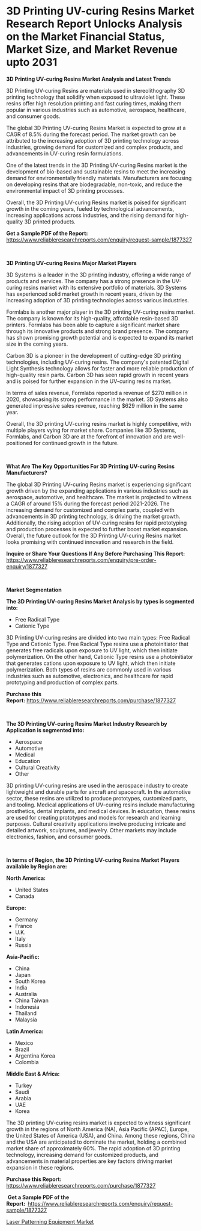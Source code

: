 <p><h1>3D Printing UV-curing Resins Market Research Report Unlocks Analysis on the Market Financial Status, Market Size, and Market Revenue upto 2031</h1></p><p><strong>3D Printing UV-curing Resins Market Analysis and Latest Trends</strong></p>
<p><p>3D Printing UV-curing Resins are materials used in stereolithography 3D printing technology that solidify when exposed to ultraviolet light. These resins offer high resolution printing and fast curing times, making them popular in various industries such as automotive, aerospace, healthcare, and consumer goods.</p><p>The global 3D Printing UV-curing Resins Market is expected to grow at a CAGR of 8.5% during the forecast period. The market growth can be attributed to the increasing adoption of 3D printing technology across industries, growing demand for customized and complex products, and advancements in UV-curing resin formulations.</p><p>One of the latest trends in the 3D Printing UV-curing Resins market is the development of bio-based and sustainable resins to meet the increasing demand for environmentally friendly materials. Manufacturers are focusing on developing resins that are biodegradable, non-toxic, and reduce the environmental impact of 3D printing processes.</p><p>Overall, the 3D Printing UV-curing Resins market is poised for significant growth in the coming years, fueled by technological advancements, increasing applications across industries, and the rising demand for high-quality 3D printed products.</p></p>
<p><strong>Get a Sample PDF of the Report:&nbsp;</strong> <a href="https://www.reliableresearchreports.com/enquiry/request-sample/1877327">https://www.reliableresearchreports.com/enquiry/request-sample/1877327</a></p>
<p>&nbsp;</p>
<p><strong>3D Printing UV-curing Resins Major Market Players</strong></p>
<p><p>3D Systems is a leader in the 3D printing industry, offering a wide range of products and services. The company has a strong presence in the UV-curing resins market with its extensive portfolio of materials. 3D Systems has experienced solid market growth in recent years, driven by the increasing adoption of 3D printing technologies across various industries.</p><p>Formlabs is another major player in the 3D printing UV-curing resins market. The company is known for its high-quality, affordable resin-based 3D printers. Formlabs has been able to capture a significant market share through its innovative products and strong brand presence. The company has shown promising growth potential and is expected to expand its market size in the coming years.</p><p>Carbon 3D is a pioneer in the development of cutting-edge 3D printing technologies, including UV-curing resins. The company's patented Digital Light Synthesis technology allows for faster and more reliable production of high-quality resin parts. Carbon 3D has seen rapid growth in recent years and is poised for further expansion in the UV-curing resins market.</p><p>In terms of sales revenue, Formlabs reported a revenue of $270 million in 2020, showcasing its strong performance in the market. 3D Systems also generated impressive sales revenue, reaching $629 million in the same year. </p><p>Overall, the 3D printing UV-curing resins market is highly competitive, with multiple players vying for market share. Companies like 3D Systems, Formlabs, and Carbon 3D are at the forefront of innovation and are well-positioned for continued growth in the future.</p></p>
<p>&nbsp;</p>
<p><strong>What Are The Key Opportunities For 3D Printing UV-curing Resins Manufacturers?</strong></p>
<p><p>The global 3D Printing UV-curing Resins market is experiencing significant growth driven by the expanding applications in various industries such as aerospace, automotive, and healthcare. The market is projected to witness a CAGR of around 15% during the forecast period 2021-2026. The increasing demand for customized and complex parts, coupled with advancements in 3D printing technology, is driving the market growth. Additionally, the rising adoption of UV-curing resins for rapid prototyping and production processes is expected to further boost market expansion. Overall, the future outlook for the 3D Printing UV-curing Resins market looks promising with continued innovation and research in the field.</p></p>
<p><strong>Inquire or Share Your Questions If Any Before Purchasing This Report:</strong> <a href="https://www.reliableresearchreports.com/enquiry/pre-order-enquiry/1877327">https://www.reliableresearchreports.com/enquiry/pre-order-enquiry/1877327</a></p>
<p>&nbsp;</p>
<p><strong>Market Segmentation</strong></p>
<p><strong>The 3D Printing UV-curing Resins Market Analysis by types is segmented into:</strong></p>
<p><ul><li>Free Radical Type</li><li>Cationic Type</li></ul></p>
<p><p>3D Printing UV-curing resins are divided into two main types: Free Radical Type and Cationic Type. Free Radical Type resins use a photoinitiator that generates free radicals upon exposure to UV light, which then initiate polymerization. On the other hand, Cationic Type resins use a photoinitiator that generates cations upon exposure to UV light, which then initiate polymerization. Both types of resins are commonly used in various industries such as automotive, electronics, and healthcare for rapid prototyping and production of complex parts.</p></p>
<p><strong>Purchase this Report:&nbsp;</strong><a href="https://www.reliableresearchreports.com/purchase/1877327">https://www.reliableresearchreports.com/purchase/1877327</a></p>
<p>&nbsp;</p>
<p><strong>The 3D Printing UV-curing Resins Market Industry Research by Application is segmented into:</strong></p>
<p><ul><li>Aerospace</li><li>Automotive</li><li>Medical</li><li>Education</li><li>Cultural Creativity</li><li>Other</li></ul></p>
<p><p>3D printing UV-curing resins are used in the aerospace industry to create lightweight and durable parts for aircraft and spacecraft. In the automotive sector, these resins are utilized to produce prototypes, customized parts, and tooling. Medical applications of UV-curing resins include manufacturing prosthetics, dental implants, and medical devices. In education, these resins are used for creating prototypes and models for research and learning purposes. Cultural creativity applications involve producing intricate and detailed artwork, sculptures, and jewelry. Other markets may include electronics, fashion, and consumer goods.</p></p>
<p>&nbsp;</p>
<p><strong>In terms of Region, the 3D Printing UV-curing Resins Market Players available by Region are:</strong></p>
<p>
    <p> <strong> North America: </strong>
        <ul>
            <li>United States</li>
            <li>Canada</li>
        </ul>
        </p> 
    <p> <strong> Europe: </strong>
        <ul>
            <li>Germany</li>
            <li>France</li>
            <li>U.K.</li>
            <li>Italy</li>
            <li>Russia</li>
        </ul>
        </p> 
    <p> <strong> Asia-Pacific: </strong>
        <ul>
            <li>China</li>
            <li>Japan</li>
            <li>South Korea</li>
            <li>India</li>
            <li>Australia</li>
            <li>China Taiwan</li>
            <li>Indonesia</li>
            <li>Thailand</li>
            <li>Malaysia</li>
        </ul>
        </p> 
    <p> <strong> Latin America: </strong>
        <ul>
            <li>Mexico</li>
            <li>Brazil</li>
            <li>Argentina Korea</li>
            <li>Colombia</li>
        </ul>
        </p> 
    <p> <strong> Middle East & Africa: </strong>
        <ul>
            <li>Turkey</li>
            <li>Saudi</li>
            <li>Arabia</li>
            <li>UAE</li>
            <li>Korea</li>
        </ul>
    </p>
    </p>
<p><p>The 3D printing UV-curing resins market is expected to witness significant growth in the regions of North America (NA), Asia Pacific (APAC), Europe, the United States of America (USA), and China. Among these regions, China and the USA are anticipated to dominate the market, holding a combined market share of approximately 60%. The rapid adoption of 3D printing technology, increasing demand for customized products, and advancements in material properties are key factors driving market expansion in these regions.</p></p>
<p><strong>Purchase this Report: </strong><a href="https://www.reliableresearchreports.com/purchase/1877327">https://www.reliableresearchreports.com/purchase/1877327</a></p>
<p>&nbsp;<strong>Get a Sample PDF of the Report:&nbsp;&nbsp;</strong><a href="https://www.reliableresearchreports.com/enquiry/request-sample/1877327">https://www.reliableresearchreports.com/enquiry/request-sample/1877327</a></p>
<p><strong></strong></p>
<p><p><a href="https://fearless-okapi-6c8.notion.site/Laser-Patterning-Equipment-Market-Size-Evaluating-its-Market-Trends-Growth-and-Projections-2024--339cbdfbf210413c83e83cd77d489b20">Laser Patterning Equipment Market</a></p></p>